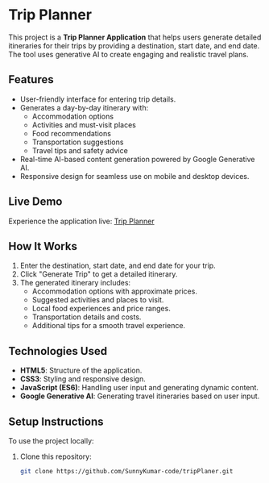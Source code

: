 # Trip Planner

This project is a **Trip Planner Application** that helps users generate detailed itineraries for their trips by providing a destination, start date, and end date. The tool uses generative AI to create engaging and realistic travel plans.

## Features

- User-friendly interface for entering trip details.
- Generates a day-by-day itinerary with:
  - Accommodation options
  - Activities and must-visit places
  - Food recommendations
  - Transportation suggestions
  - Travel tips and safety advice
- Real-time AI-based content generation powered by Google Generative AI.
- Responsive design for seamless use on mobile and desktop devices.

## Live Demo

Experience the application live: [Trip Planner](https://sunnykumar-code.github.io/tripPlaner/)

## How It Works

1. Enter the destination, start date, and end date for your trip.
2. Click "Generate Trip" to get a detailed itinerary.
3. The generated itinerary includes:
   - Accommodation options with approximate prices.
   - Suggested activities and places to visit.
   - Local food experiences and price ranges.
   - Transportation details and costs.
   - Additional tips for a smooth travel experience.

## Technologies Used

- **HTML5**: Structure of the application.
- **CSS3**: Styling and responsive design.
- **JavaScript (ES6)**: Handling user input and generating dynamic content.
- **Google Generative AI**: Generating travel itineraries based on user input.

## Setup Instructions

To use the project locally:

1. Clone this repository:
   ```bash
   git clone https://github.com/SunnyKumar-code/tripPlaner.git
